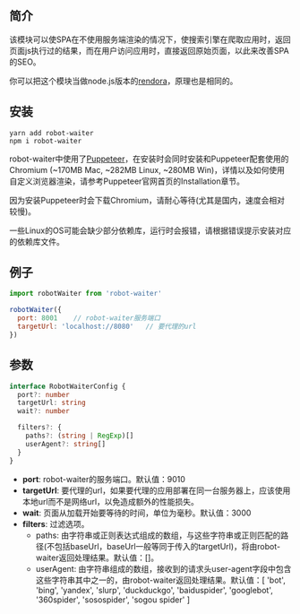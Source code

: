 ## 简介

该模块可以使SPA在不使用服务端渲染的情况下，使搜索引擎在爬取应用时，返回页面js执行过的结果，而在用户访问应用时，直接返回原始页面，以此来改善SPA的SEO。

你可以把这个模块当做node.js版本的[rendora](https://github.com/rendora/rendora)，原理也是相同的。

## 安装

```
yarn add robot-waiter
npm i robot-waiter
```

robot-waiter中使用了[Puppeteer](https://pptr.dev/)，在安装时会同时安装和Puppeteer配套使用的Chromium (~170MB Mac, ~282MB Linux, ~280MB Win)，详情以及如何使用自定义浏览器渲染，请参考Puppeteer官网首页的Installation章节。

因为安装Puppeteer时会下载Chromium，请耐心等待(尤其是国内，速度会相对较慢)。

一些Linux的OS可能会缺少部分依赖库，运行时会报错，请根据错误提示安装对应的依赖库文件。

## 例子
``` js
import robotWaiter from 'robot-waiter'

robotWaiter({
  port: 8001    // robot-waiter服务端口
  targetUrl: 'localhost://8080'   // 要代理的url
})
```

## 参数
``` ts
interface RobotWaiterConfig {
  port?: number
  targetUrl: string
  wait?: number

  filters?: {
    paths?: (string | RegExp)[]
    userAgent?: string[]
  }
}
```

- **port**: robot-waiter的服务端口。默认值：9010
- **targetUrl**: 要代理的url，如果要代理的应用部署在同一台服务器上，应该使用本地url而不是网络url，以免造成额外的性能损失。
- **wait**: 页面从加载开始要等待的时间，单位为毫秒。默认值：3000
- **filters**: 过滤选项。
    - paths: 由字符串或正则表达式组成的数组，与这些字符串或正则匹配的路径(不包括baseUrl，baseUrl一般等同于传入的targetUrl)，将由robot-waiter返回处理结果。默认值：[]。
    - userAgent: 由字符串组成的数组，接收到的请求头user-agent字段中包含这些字符串其中之一的，由robot-waiter返回处理结果。默认值：[
      'bot', 
      'bing',
      'yandex',
      'slurp',
      'duckduckgo',
      'baiduspider',
      'googlebot',
      '360spider',
      'sosospider',
      'sogou spider'
    ]